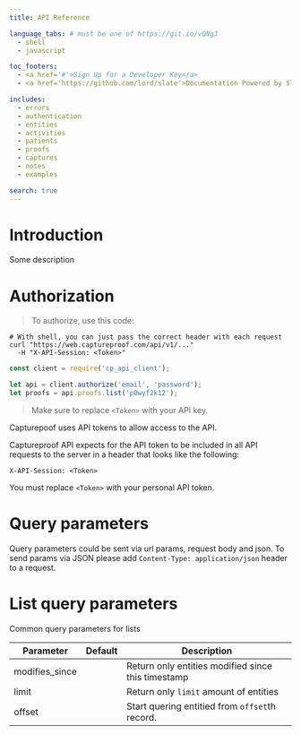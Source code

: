 ```yaml
---
title: API Reference

language_tabs: # must be one of https://git.io/vQNgJ
  - shell
  - javascript

toc_footers:
  - <a href='#'>Sign Up for a Developer Key</a>
  - <a href='https://github.com/lord/slate'>Documentation Powered by Slate</a>

includes:
  - errors
  - authentication
  - entities
  - activities
  - patients
  - proofs
  - captures
  - notes
  - examples

search: true
---
```


# Introduction

Some description

# Authorization

> To authorize, use this code:

```shell
# With shell, you can just pass the correct header with each request
curl "https://web.captureproof.com/api/v1/..."
  -H "X-API-Session: <Token>"
```

```javascript
const client = require('cp_api_client');

let api = client.authorize('email', 'password');
let proofs = api.proofs.list('p0wyf2k12');
```

> Make sure to replace `<Token>` with your API key.

Capturepoof uses API tokens to allow access to the API.

Captureproof API expects for the API token to be included in all API requests to the server in a header that looks like the following:

`X-API-Session: <Token>`

<aside class="notice">
You must replace <code>&lt;Token&gt;</code> with your personal API token.
</aside>

# Query parameters

Query parameters could be sent via url params, request body and json. To send params via JSON please add `Content-Type: application/json` header to a request.

# List query parameters

Common query parameters for lists

Parameter | Default | Description
--------- | ------- | -----------
modifies_since | | Return only entities modified since this timestamp
limit | | Return only `limit` amount of entities
offset | | Start quering entitied from `offset`th record.
